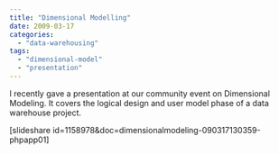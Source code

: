 ```yaml
---
title: "Dimensional Modelling"
date: 2009-03-17
categories: 
  - "data-warehousing"
tags: 
  - "dimensional-model"
  - "presentation"
---
```


I recently gave a presentation at our community event on Dimensional Modeling. It covers the logical design and user model phase of a data warehouse project.

\[slideshare id=1158978&amp;doc=dimensionalmodeling-090317130359-phpapp01\]
